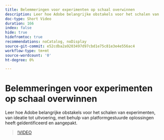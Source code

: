 ```yaml
---
title: Belemmeringen voor experimenten op schaal overwinnen
description: Leer hoe Adobe belangrijke obstakels voor het schalen van experimenten, van ideatie tot uitvoering, met behulp van platformgestuurde oplossingen heeft geïdentificeerd en aangepakt.
doc-type: Short Video
duration: 166
index: false
hide: true
hidefromtoc: true
recommendations: noCatalog, noDisplay
source-git-commit: e52cdba2a9203497d97cbd1e75c81e3e4e556ac4
workflow-type: tm+mt
source-wordcount: '0'
ht-degree: 0%

---
```



# Belemmeringen voor experimenten op schaal overwinnen

Leer hoe Adobe belangrijke obstakels voor het schalen van experimenten, van ideatie tot uitvoering, met behulp van platformgestuurde oplossingen heeft geïdentificeerd en aangepakt.

<!-- 62_S531_3442531_165_overcoming-barriers-to-experimentation-at-scale -->
>[!VIDEO](https://video.tv.adobe.com/v/3460381/?learn=on&enablevpops=true&captions=dut)
